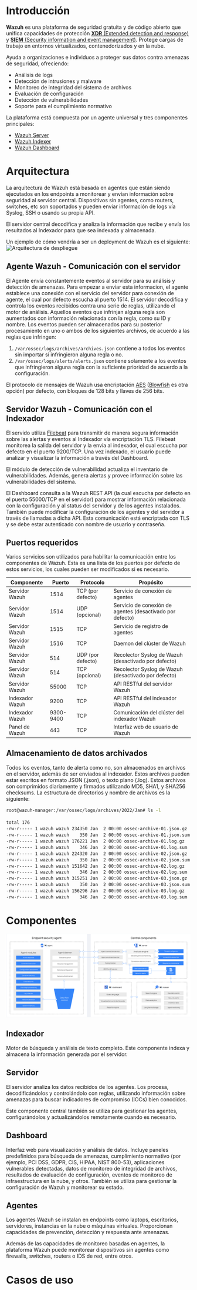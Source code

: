 # Introducción

**Wazuh** es una plataforma de seguridad gratuita y de código abierto que unifica capacidades de protección [**XDR** (Extended detection and response)](https://en.wikipedia.org/wiki/Extended_detection_and_response) y [**SIEM** (Security information and event management)](https://en.wikipedia.org/wiki/Security_information_and_event_management). Protege cargas de trabajo en entornos virtualizados, contenedorizados y en la nube.

Ayuda a organizaciones e individuos a proteger sus datos contra amenazas de seguridad, ofreciendo:

- Análisis de logs  
- Detección de intrusiones y malware  
- Monitoreo de integridad del sistema de archivos  
- Evaluación de configuración  
- Detección de vulnerabilidades  
- Soporte para el cumplimiento normativo  

La plataforma está compuesta por un agente universal y tres componentes principales:

- [Wazuh Server](#servidor)
- [Wazuh Indexer](#indexador)
- [Wazuh Dashboard](#dashboard)

# Arquitectura

La arquitectura de Wazuh está basada en agentes que están siendo ejecutados en los endpoints a monitorear y envían información sobre seguridad al servidor central. Dispositivos sin agentes, como routers, switches, etc son soportados y pueden enviar información de logs vía Syslog, SSH o usando su propia API.

El servidor central decodifica y analiza la información que recibe y envía los resultados al Indexador para que sea indexada y almacenada.

Un ejemplo de cómo vendría a ser un deployment de Wazuh es el siguiente:
![Arquitectura de despliegue](/deployment-architecture1.png)

## Agente Wazuh - Comunicación con el servidor

El Agente envía constantemente eventos al servidor para su análisis y detección de amenazas. Para empezar a enviar esta informacion, el agente establece una conexión con el servicio del servidor para conexión de agente, el cual por defecto escucha al puerto 1514. El servidor decodifica y controla los eventos recibidos contra una serie de reglas, utilizando el motor de análisis. Aquellos eventos que infrinjan alguna regla son aumentados con información relacionada con la regla, como su ID y nombre. Los eventos pueden ser almacenados para su posterior procesamiento en uno o ambos de los siguientes archivos, de acuerdo a las reglas que infringen:
1. `/var/ossec/logs/archives/archives.json` contiene a todos los eventos sin importar si infringieron alguna regla o no.
2. `/var/ossec/logs/alerts/alerts.json` contiene solamente a los eventos que infringieron alguna regla con la suficiente prioridad de acuerdo a la configuración.

El protocolo de mensajes de Wazuh usa encriptación [AES](https://en.wikipedia.org/wiki/Advanced_Encryption_Standard) ([Blowfish](https://en.wikipedia.org/wiki/Blowfish_(cipher)) es otra opción) por defecto, con bloques de 128 bits y llaves de 256 bits.

## Servidor Wazuh - Comunicación con el Indexador

El servido utiliza [Filebeat](https://www.elastic.co/beats/filebeat) para transmitir de manera segura información sobre las alertas y eventos al Indexador vía encriptación TLS. Filebeat monitorea la salida del servidor y la envía al indexador, el cual escucha por defecto en el puerto 9200/TCP. Una vez indexado, el usuario puede analizar y visualizar la información a través del Dashboard.                            

El módulo de detección de vulnerabilidad actualiza el inventario de vulnerabilidades. Además, genera alertas y provee información sobre las vulnerabilidades del sistema.

El Dashboard consulta a la Wazuh REST API (la cual escucha por defecto en el puerto 55000/TCP en el servidor) para mostrar información relacionada con la configuración y al status del servidor y de los agentes instalados. También puede modificar la configuración de los agentes y del servidor a través de llamadas a dicha API. Esta comunicación está encriptada con TLS y se debe estar autenticado con nombre de usuario y contraseña.                                                                                                                                                      

## Puertos requeridos

Varios servicios son utilizados para habilitar la comunicación entre los componentes de Wazuh. Esta es una lista de los puertos por defecto de estos servicios, los cuales pueden ser modificados si es necesario.

| Componente        | Puerto      | Protocolo         | Propósito                                             |
|------------------|-------------|-------------------|-------------------------------------------------------|
| Servidor Wazuh    | 1514        | TCP (por defecto) | Servicio de conexión de agentes                       |
| Servidor Wazuh    | 1514        | UDP (opcional)    | Servicio de conexión de agentes (desactivado por defecto) |
| Servidor Wazuh    | 1515        | TCP               | Servicio de registro de agentes                       |
| Servidor Wazuh    | 1516        | TCP               | Daemon del clúster de Wazuh                          |
| Servidor Wazuh    | 514         | UDP (por defecto) | Recolector Syslog de Wazuh (desactivado por defecto)  |
| Servidor Wazuh    | 514         | TCP (opcional)    | Recolector Syslog de Wazuh (desactivado por defecto)  |
| Servidor Wazuh    | 55000       | TCP               | API RESTful del servidor Wazuh                        |
| Indexador Wazuh   | 9200        | TCP               | API RESTful del indexador Wazuh                       |
| Indexador Wazuh   | 9300-9400   | TCP               | Comunicación del clúster del indexador Wazuh          |
| Panel de Wazuh    | 443         | TCP               | Interfaz web de usuario de Wazuh                      |

## Almacenamiento de datos archivados
Todos los eventos, tanto de alerta como no, son almacenados en archivos en el servidor, además de ser enviados al indexador. Estos archivos pueden estar escritos en formato JSON (.json), o texto plano (.log). Estos archivos son comprimidos diariamente y firmados utilizando MD5, SHA1, y SHA256 checksums. La estructura de directorios y nombre de archivos es la siguiente:                                             

``` bash
root@wazuh-manager:/var/ossec/logs/archives/2022/Jan# ls -l

total 176
-rw-r----- 1 wazuh wazuh 234350 Jan  2 00:00 ossec-archive-01.json.gz
-rw-r----- 1 wazuh wazuh    350 Jan  2 00:00 ossec-archive-01.json.sum
-rw-r----- 1 wazuh wazuh 176221 Jan  2 00:00 ossec-archive-01.log.gz
-rw-r----- 1 wazuh wazuh    346 Jan  2 00:00 ossec-archive-01.log.sum
-rw-r----- 1 wazuh wazuh 224320 Jan  2 00:00 ossec-archive-02.json.gz
-rw-r----- 1 wazuh wazuh    350 Jan  2 00:00 ossec-archive-02.json.sum
-rw-r----- 1 wazuh wazuh 151642 Jan  2 00:00 ossec-archive-02.log.gz
-rw-r----- 1 wazuh wazuh    346 Jan  2 00:00 ossec-archive-02.log.sum
-rw-r----- 1 wazuh wazuh 315251 Jan  2 00:00 ossec-archive-03.json.gz
-rw-r----- 1 wazuh wazuh    350 Jan  2 00:00 ossec-archive-03.json.sum
-rw-r----- 1 wazuh wazuh 156296 Jan  2 00:00 ossec-archive-03.log.gz
-rw-r----- 1 wazuh wazuh    346 Jan  2 00:00 ossec-archive-03.log.sum
```

# Componentes

 ![componentes de wazuh y flujo de datos](wazuh-components-and-data-flow1.png)

## Indexador
Motor de búsqueda y análisis de texto completo. Este componente indexa y almacena la información generada por el servidor.

## Servidor
El servidor analiza los datos recibidos de los agentes. Los procesa, decodificándolos y controlándolo con reglas, utilizando información sobre amenazas para buscar indicadores de compromiso (IOCs) bien conocidos.

Este componente central también se utiliza para gestionar los agentes, configurándolos y actualizándolos remotamente cuando es necesario.

## Dashboard
Interfaz web para visualización y análisis de datos. Incluye paneles predefinidos para búsqueda de amenazas, cumplimiento normativo (por ejemplo, PCI DSS, GDPR, CIS, HIPAA, NIST 800-53), aplicaciones vulnerables detectadas, datos de monitoreo de integridad de archivos, resultados de evaluación de configuración, eventos de monitoreo de infraestructura en la nube, y otros. También se utiliza para gestionar la configuración de Wazuh y monitorear su estado.

## Agentes
Los agentes Wazuh se instalan en endpoints como laptops, escritorios, servidores, instancias en la nube o máquinas virtuales. Proporcionan capacidades de prevención, detección y respuesta ante amenazas. 

Además de las capacidades de monitoreo basadas en agentes, la plataforma Wazuh puede monitorear dispositivos sin agentes como firewalls, switches, routers o IDS de red, entre otros.

# Casos de uso




